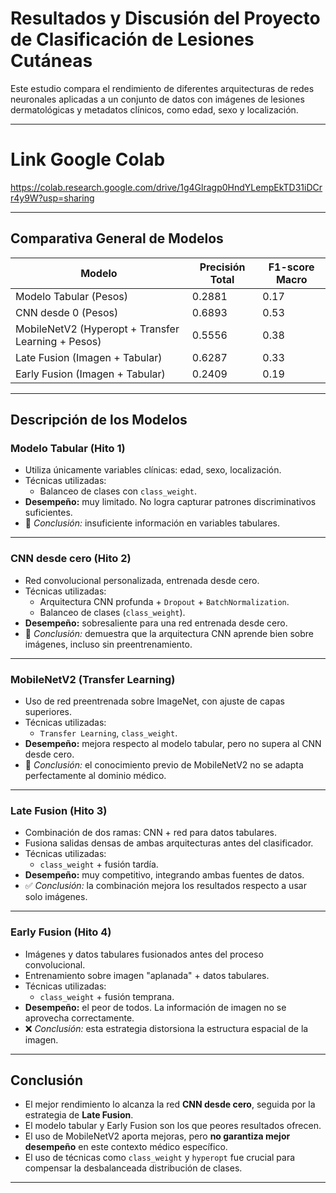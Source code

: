 # Resultados y Discusión del Proyecto de Clasificación de Lesiones Cutáneas

Este estudio compara el rendimiento de diferentes arquitecturas de redes neuronales aplicadas a un conjunto de datos con imágenes de lesiones dermatológicas y metadatos clínicos, como edad, sexo y localización.

---

# Link Google Colab

https://colab.research.google.com/drive/1g4Glragp0HndYLempEkTD31iDCrr4y9W?usp=sharing

---

## Comparativa General de Modelos

| Modelo                          | Precisión Total | F1-score Macro |
|--------------------------------|------------------|----------------|
| Modelo Tabular (Pesos)   | 0.2881           | 0.17           |
| CNN desde 0 (Pesos)        | 0.6893           | 0.53           |
| MobileNetV2 (Hyperopt + Transfer Learning + Pesos) | 0.5556       | 0.38           |
| Late Fusion (Imagen + Tabular) | 0.6287           | 0.33           |
| Early Fusion (Imagen + Tabular) | 0.2409          | 0.19           |

---

## Descripción de los Modelos

### Modelo Tabular (Hito 1)
- Utiliza únicamente variables clínicas: edad, sexo, localización.
- Técnicas utilizadas:
  - Balanceo de clases con `class_weight`.
- **Desempeño:** muy limitado. No logra capturar patrones discriminativos suficientes.  
- 🔻 *Conclusión:* insuficiente información en variables tabulares.

---

### CNN desde cero (Hito 2)
- Red convolucional personalizada, entrenada desde cero.
- Técnicas utilizadas:
  - Arquitectura CNN profunda + `Dropout` + `BatchNormalization`.
  - Balanceo de clases (`class_weight`).
- **Desempeño:** sobresaliente para una red entrenada desde cero.
- 🔼 *Conclusión:* demuestra que la arquitectura CNN aprende bien sobre imágenes, incluso sin preentrenamiento.

---

### MobileNetV2 (Transfer Learning)
- Uso de red preentrenada sobre ImageNet, con ajuste de capas superiores.
- Técnicas utilizadas:
  - `Transfer Learning`, `class_weight`.
- **Desempeño:** mejora respecto al modelo tabular, pero no supera al CNN desde cero.
- 🔁 *Conclusión:* el conocimiento previo de MobileNetV2 no se adapta perfectamente al dominio médico.

---

### Late Fusion (Hito 3)
- Combinación de dos ramas: CNN + red para datos tabulares.
- Fusiona salidas densas de ambas arquitecturas antes del clasificador.
- Técnicas utilizadas:
  - `class_weight` + fusión tardía.
- **Desempeño:** muy competitivo, integrando ambas fuentes de datos.
- ✅ *Conclusión:* la combinación mejora los resultados respecto a usar solo imágenes.

---

### Early Fusion (Hito 4)
- Imágenes y datos tabulares fusionados antes del proceso convolucional.
- Entrenamiento sobre imagen "aplanada" + datos tabulares.
- Técnicas utilizadas:
  - `class_weight` + fusión temprana.
- **Desempeño:** el peor de todos. La información de imagen no se aprovecha correctamente.
- ❌ *Conclusión:* esta estrategia distorsiona la estructura espacial de la imagen.

---

## Conclusión

- El mejor rendimiento lo alcanza la red **CNN desde cero**, seguida por la estrategia de **Late Fusion**.
- El modelo tabular y Early Fusion son los que peores resultados ofrecen.
- El uso de MobileNetV2 aporta mejoras, pero **no garantiza mejor desempeño** en este contexto médico específico.
- El uso de técnicas como `class_weight` y `hyperopt` fue crucial para compensar la desbalanceada distribución de clases.

---
